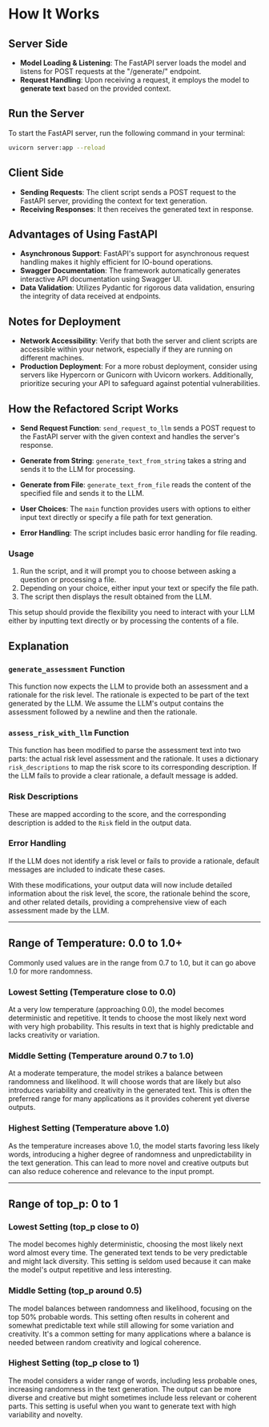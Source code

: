 # How It Works

## Server Side
- **Model Loading & Listening**: The FastAPI server loads the model and listens for POST requests at the "/generate/" endpoint.
- **Request Handling**: Upon receiving a request, it employs the model to **generate text** based on the provided context.

## Run the Server

To start the FastAPI server, run the following command in your terminal:

```bash
uvicorn server:app --reload
```

## Client Side
- **Sending Requests**: The client script sends a POST request to the FastAPI server, providing the context for text generation.
- **Receiving Responses**: It then receives the generated text in response.

## Advantages of Using FastAPI
- **Asynchronous Support**: FastAPI's support for asynchronous request handling makes it highly efficient for IO-bound operations.
- **Swagger Documentation**: The framework automatically generates interactive API documentation using Swagger UI.
- **Data Validation**: Utilizes Pydantic for rigorous data validation, ensuring the integrity of data received at endpoints.

## Notes for Deployment
- **Network Accessibility**: Verify that both the server and client scripts are accessible within your network, especially if they are running on different machines.
- **Production Deployment**: For a more robust deployment, consider using servers like Hypercorn or Gunicorn with Uvicorn workers. Additionally, prioritize securing your API to safeguard against potential vulnerabilities.

## How the Refactored Script Works

- **Send Request Function**: `send_request_to_llm` sends a POST request to the FastAPI server with the given context and handles the server's response.

- **Generate from String**: `generate_text_from_string` takes a string and sends it to the LLM for processing.

- **Generate from File**: `generate_text_from_file` reads the content of the specified file and sends it to the LLM.

- **User Choices**: The `main` function provides users with options to either input text directly or specify a file path for text generation.

- **Error Handling**: The script includes basic error handling for file reading.

### Usage

1. Run the script, and it will prompt you to choose between asking a question or processing a file.
2. Depending on your choice, either input your text or specify the file path.
3. The script then displays the result obtained from the LLM.

This setup should provide the flexibility you need to interact with your LLM either by inputting text directly or by processing the contents of a file.

## Explanation

### `generate_assessment` Function
This function now expects the LLM to provide both an assessment and a rationale for the risk level. The rationale is expected to be part of the text generated by the LLM. We assume the LLM's output contains the assessment followed by a newline and then the rationale.

### `assess_risk_with_llm` Function
This function has been modified to parse the assessment text into two parts: the actual risk level assessment and the rationale. It uses a dictionary `risk_descriptions` to map the risk score to its corresponding description. If the LLM fails to provide a clear rationale, a default message is added.

### Risk Descriptions
These are mapped according to the score, and the corresponding description is added to the `Risk` field in the output data.

### Error Handling
If the LLM does not identify a risk level or fails to provide a rationale, default messages are included to indicate these cases.

With these modifications, your output data will now include detailed information about the risk level, the score, the rationale behind the score, and other related details, providing a comprehensive view of each assessment made by the LLM.

---

## Range of Temperature: 0.0 to 1.0+

Commonly used values are in the range from 0.7 to 1.0, but it can go above 1.0 for more randomness.

### Lowest Setting (Temperature close to 0.0)
At a very low temperature (approaching 0.0), the model becomes deterministic and repetitive. It tends to choose the most likely next word with very high probability. This results in text that is highly predictable and lacks creativity or variation.

### Middle Setting (Temperature around 0.7 to 1.0)
At a moderate temperature, the model strikes a balance between randomness and likelihood. It will choose words that are likely but also introduces variability and creativity in the generated text. This is often the preferred range for many applications as it provides coherent yet diverse outputs.

### Highest Setting (Temperature above 1.0)
As the temperature increases above 1.0, the model starts favoring less likely words, introducing a higher degree of randomness and unpredictability in the text generation. This can lead to more novel and creative outputs but can also reduce coherence and relevance to the input prompt.

---

## Range of top_p: 0 to 1

### Lowest Setting (top_p close to 0)
The model becomes highly deterministic, choosing the most likely next word almost every time. The generated text tends to be very predictable and might lack diversity. This setting is seldom used because it can make the model's output repetitive and less interesting.

### Middle Setting (top_p around 0.5)
The model balances between randomness and likelihood, focusing on the top 50% probable words. This setting often results in coherent and somewhat predictable text while still allowing for some variation and creativity. It's a common setting for many applications where a balance is needed between random creativity and logical coherence.

### Highest Setting (top_p close to 1)
The model considers a wider range of words, including less probable ones, increasing randomness in the text generation. The output can be more diverse and creative but might sometimes include less relevant or coherent parts. This setting is useful when you want to generate text with high variability and novelty.
